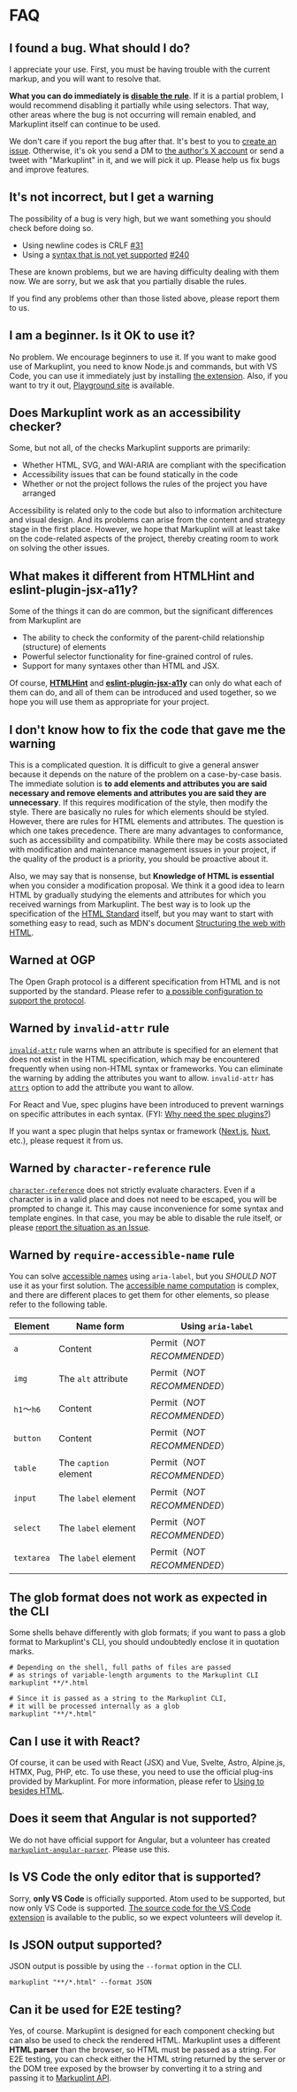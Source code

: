 # FAQ

## I found a bug. What should I do?

I appreciate your use. First, you must be having trouble with the current markup, and you will want to resolve that.

**What you can do immediately is [disable the rule](/docs/guides/ignoring-code#disable-by-selector)**. If it is a partial problem, I would recommend disabling it partially while using selectors. That way, other areas where the bug is not occurring will remain enabled, and Markuplint itself can continue to be used.

We don't care if you report the bug after that. It's best to you to [create an issue](https://github.com/markuplint/markuplint/issues/new?assignees=%40YusukeHirao&labels=Bug&template=bug_repot.md&title=Fix). Otherwise, it's ok you send a DM to [the author's X account](https://x.com/cloud10designs) or send a tweet with "Markuplint" in it, and we will pick it up. Please help us fix bugs and improve features.

## It's not incorrect, but I get a warning

The possibility of a bug is very high, but we want something you should check before doing so.

- Using newline codes is CRLF [#31](https://github.com/markuplint/markuplint/issues/31)
- Using a [syntax that is not yet supported](/docs/guides/besides-html#supported-syntaxes) [#240](https://github.com/markuplint/markuplint/issues/240)

These are known problems, but we are having difficulty dealing with them now. We are sorry, but we ask that you partially disable the rules.

If you find any problems other than those listed above, please report them to us.

## I am a beginner. Is it OK to use it?

No problem. We encourage beginners to use it. If you want to make good use of Markuplint, you need to know Node.js and commands, but with VS Code, you can use it immediately just by installing [the extension](https://marketplace.visualstudio.com/items?itemName=yusukehirao.vscode-markuplint). Also, if you want to try it out, [Playground site](https://playground.markuplint.dev) is available.

## Does Markuplint work as an accessibility checker?

Some, but not all, of the checks Markuplint supports are primarily:

- Whether HTML, SVG, and WAI-ARIA are compliant with the specification
- Accessibility issues that can be found statically in the code
- Whether or not the project follows the rules of the project you have arranged

Accessibility is related only to the code but also to information architecture and visual design. And its problems can arise from the content and strategy stage in the first place. However, we hope that Markuplint will at least take on the code-related aspects of the project, thereby creating room to work on solving the other issues.

## What makes it different from HTMLHint and eslint-plugin-jsx-a11y?

Some of the things it can do are common, but the significant differences from Markuplint are

- The ability to check the conformity of the parent-child relationship (structure) of elements
- Powerful selector functionality for fine-grained control of rules.
- Support for many syntaxes other than HTML and JSX.

Of course, [**HTMLHint**](https://htmlhint.com/) and [**eslint-plugin-jsx-a11y**](https://github.com/jsx-eslint/eslint-plugin-jsx-a11y) can only do what each of them can do, and all of them can be introduced and used together, so we hope you will use them as appropriate for your project.

## I don't know how to fix the code that gave me the warning

This is a complicated question. It is difficult to give a general answer because it depends on the nature of the problem on a case-by-case basis. The immediate solution is **to add elements and attributes you are said necessary and remove elements and attributes you are said they are unnecessary**. If this requires modification of the style, then modify the style. There are basically no rules for which elements should be styled. However, there are rules for HTML elements and attributes. The question is which one takes precedence. There are many advantages to conformance, such as accessibility and compatibility. While there may be costs associated with modification and maintenance management issues in your project, if the quality of the product is a priority, you should be proactive about it.

Also, we may say that is nonsense, but **Knowledge of HTML is essential** when you consider a modification proposal. We think it a good idea to learn HTML by gradually studying the elements and attributes for which you received warnings from Markuplint. The best way is to look up the specification of the [HTML Standard](https://html.spec.whatwg.org/multipage/) itself, but you may want to start with something easy to read, such as MDN's document [Structuring the web with HTML](https://developer.mozilla.org/en-US/docs/Learn/HTML).

## Warned at OGP

The Open Graph protocol is a different specification from HTML and is not supported by the standard. Please refer to [a possible configuration to support the protocol](/docs/rules/invalid-attr#the-open-graph-protocol).

## Warned by `invalid-attr` rule

[`invalid-attr`](/docs/rules/invalid-attr) rule warns when an attribute is specified for an element that does not exist in the HTML specification, which may be encountered frequently when using non-HTML syntax or frameworks. You can eliminate the warning by adding the attributes you want to allow. `invalid-attr` has [`attrs`](/docs/rules/invalid-attr#setting-attrs-option) option to add the attribute you want to allow.

For React and Vue, spec plugins have been introduced to prevent warnings on specific attributes in each syntax. (FYI: [Why need the spec plugins?](/docs/guides/besides-html#why-need-the-spec-plugins))

If you want a spec plugin that helps syntax or framework ([Next.js](https://nextjs.org/), [Nuxt](https://nuxtjs.org/), etc.), please request it from us.

## Warned by `character-reference` rule

[`character-reference`](/docs/rules/character-reference) does not strictly evaluate characters. Even if a character is in a valid place and does not need to be escaped, you will be prompted to change it. This may cause inconvenience for some syntax and template engines. In that case, you may be able to disable the rule itself, or please [report the situation as an Issue](https://github.com/markuplint/markuplint/issues/new?assignees=%40YusukeHirao&labels=Bug&template=bug_repot.md&title=Fix).

## Warned by `require-accessible-name` rule

You can solve [accessible names](https://www.w3.org/TR/wai-aria-1.2/#dfn-accessible-name) using `aria-label`, but you _SHOULD NOT_ use it as your first solution. The [accessible name computation](https://www.w3.org/TR/accname-1.1/) is complex, and there are different places to get them for other elements, so please refer to the following table.

| Element    | Name form             | Using `aria-label`          |
| ---------- | --------------------- | --------------------------- |
| `a`        | Content               | Permit（_NOT RECOMMENDED_） |
| `img`      | The `alt` attribute   | Permit（_NOT RECOMMENDED_） |
| `h1`〜`h6` | Content               | Permit（_NOT RECOMMENDED_） |
| `button`   | Content               | Permit（_NOT RECOMMENDED_） |
| `table`    | The `caption` element | Permit（_NOT RECOMMENDED_） |
| `input`    | The `label` element   | Permit（_NOT RECOMMENDED_） |
| `select`   | The `label` element   | Permit（_NOT RECOMMENDED_） |
| `textarea` | The `label` element   | Permit（_NOT RECOMMENDED_） |

## The glob format does not work as expected in the CLI

Some shells behave differently with glob formats; if you want to pass a glob format to Markuplint's CLI, you should undoubtedly enclose it in quotation marks.

```shell
# Depending on the shell, full paths of files are passed
# as strings of variable-length arguments to the Markuplint CLI
markuplint **/*.html

# Since it is passed as a string to the Markuplint CLI,
# it will be processed internally as a glob
markuplint "**/*.html"
```

## Can I use it with React?

Of course, it can be used with React (JSX) and Vue, Svelte, Astro, Alpine.js, HTMX, Pug, PHP, etc. To use these, you need to use the official plug-ins provided by Markuplint. For more information, please refer to [Using to besides HTML](/docs/guides/besides-html).

## Does it seem that Angular is not supported?

We do not have official support for Angular, but a volunteer has created [`markuplint-angular-parser`](https://www.npmjs.com/package/markuplint-angular-parser). Please use this.

## Is VS Code the only editor that is supported?

Sorry, **only VS Code** is officially supported. Atom used to be supported, but now only VS Code is supported. [The source code for the VS Code extension](https://github.com/markuplint/markuplint/tree/dev/vscode) is available to the public, so we expect volunteers will develop it.

## Is JSON output supported?

JSON output is possible by using the `--format` option in the CLI.

```shell
markuplint "**/*.html" --format JSON
```

## Can it be used for E2E testing?

Yes, of course. Markuplint is designed for each component checking but can also be used to check the rendered HTML. Markuplint uses a different **HTML parser** than the browser, so HTML must be passed as a string. For E2E testing, you can check either the HTML string returned by the server or the DOM tree exposed by the browser by converting it to a string and passing it to [Markuplint API](/docs/api).
